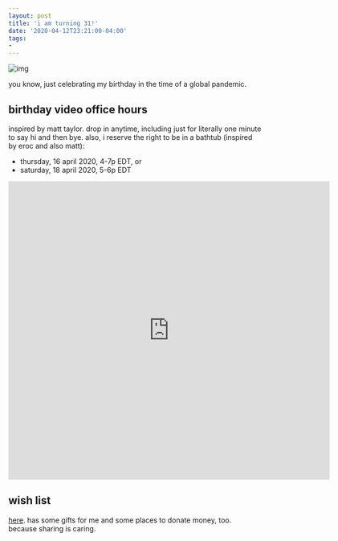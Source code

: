 ```yaml
---
layout: post
title: 'i am turning 31!'
date: '2020-04-12T23:21:00-04:00'
tags:
- 
--- 
```



![img](https://i.imgur.com/8PaYFS2.jpg)

you know, just celebrating my birthday in the time of a global pandemic. 

## birthday video office hours

inspired by matt taylor. drop in anytime, including just for literally one minute to say hi and then bye. also, i reserve the right to be in a bathtub (inspired by eroc and also matt):

* thursday, 16 april 2020, 4-7p EDT, or
* saturday, 18 april 2020, 5-6p EDT

<iframe src="https://docs.google.com/forms/d/e/1FAIpQLSeUqNC9FUkXS3nCegrD00SsIr84Jr19lHAY78dS9IniJ2-TkQ/viewform?embedded=true" width="640" height="594" frameborder="0" marginheight="0" marginwidth="0">Loading…</iframe>


## wish list

[here](https://docs.google.com/spreadsheets/d/1G2ve18VOrN9B5QAdpzY4h-_c0qco_VJDhOMJCypZP3s/edit#gid=0). has some gifts for me and some places to donate money, too. because sharing is caring. 

<!-- hyperlink bank -->


<!-- &#042; = asterisk -->
<!-- &#039; = single quote '-->
